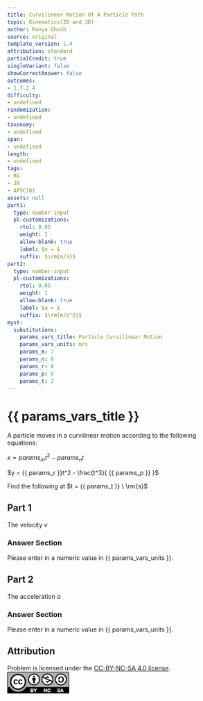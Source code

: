 ```yaml
---
title: Curvilinear Motion Of A Particle Path
topic: Kinematics(2D and 3D)
author: Ranya Ghosh
source: original
template_version: 1.4
attribution: standard
partialCredit: true
singleVariant: false
showCorrectAnswer: false
outcomes:
- 1.7.2.4
difficulty:
- undefined
randomization:
- undefined
taxonomy:
- undefined
span:
- undefined
length:
- undefined
tags:
- RG
- JR
- APSC181
assets: null
part1:
  type: number-input
  pl-customizations:
    rtol: 0.05
    weight: 1
    allow-blank: true
    label: $v = $
    suffix: $\rm{m/s}$
part2:
  type: number-input
  pl-customizations:
    rtol: 0.05
    weight: 1
    allow-blank: true
    label: $a = $
    suffix: $\rm{m/s^2}$
myst:
  substitutions:
    params_vars_title: Particle Curvilinear Motion
    params_vars_units: m/s
    params_m: 7
    params_n: 6
    params_r: 8
    params_p: 5
    params_t: 2
---
```

# {{ params_vars_title }}
A particle moves in a curvilinear motion according to the following equations:

$x = {{ params_m }}t^2 - {{ params_n }}t$

$y = {{ params_r }}t^2 - \frac{t^3}{ {{ params_p }} }$

Find the following at $t = {{ params_t }} \ \rm{s}$

## Part 1

The velocity $v$

### Answer Section

Please enter in a numeric value in {{ params_vars_units }}.

## Part 2

The acceleration $a$

### Answer Section

Please enter in a numeric value in {{ params_vars_units }}.

## Attribution

Problem is licensed under the [CC-BY-NC-SA 4.0 license](https://creativecommons.org/licenses/by-nc-sa/4.0/).<br> ![The Creative Commons 4.0 license requiring attribution-BY, non-commercial-NC, and share-alike-SA license.](https://raw.githubusercontent.com/firasm/bits/master/by-nc-sa.png)